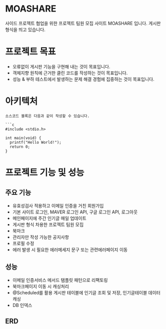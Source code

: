 # MOASHARE

사이드 프로젝트 협업을 위한 프로젝트 팀원 모집 사이트 MOASHARE 입니다. 
게시판 형식을 띄고 있습니다. 



# 프로젝트 목표

* 오류없이 게시판 기능을 구현해 내는 것이 목표입니다.
* 객체지향 원칙에 근거한 클린 코드를 작성하는 것이 목표입니다.
* 성능 & 부하 테스트에서 발생하는 문제 해결 경험에 집중하는 것이 목표입니다.



# 아키텍처
```
소스코드 블록은 다음과 같이 작성할 수 있습니다.

```c
#include <stdio.h>

int main(void) {
  printf("Hello World!");
  return 0;
}
```

# 프로젝트 기능 및 성능

## 주요 기능
* 유효성검사 적용하고 이메일 인증을 거친 회원가입
* 기본 사이트 로그인, MAVER 로그인 API, 구글 로그인 API, 로그아웃
* 메인페이지에 주간 인기글 매일 업데이트
* 게시판 형식 차용한 프로젝트 팀원 모집
* 북마크
* 관리자만 작성 가능한 공지사항
* 프로필 수정
* 에러 발생 시 필요한 에러메세지 문구 또는 관련에러페이지 이동

## 성능
* 이메일 인증서비스 메서드 탬플릿 패턴으로 리팩토링
* 북마크페이지 이동 시 캐싱처리
* @Scheduled를 활용 게시판 테이블에 인기글 조회 및 저장, 인기글테이블 데이터 캐싱 
* DB 인덱스
  
## ERD

